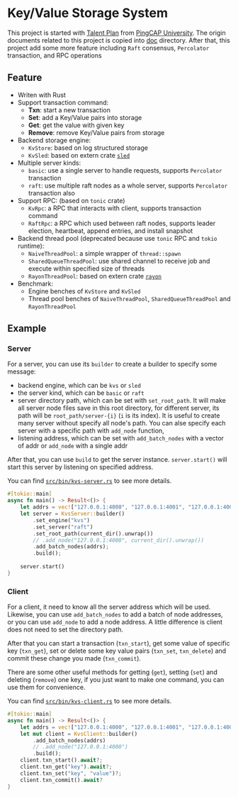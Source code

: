 # Key/Value Storage System

This project is started with [Talent Plan](https://github.com/pingcap/talent-plan) from [PingCAP University](https://university.pingcap.com/). The origin documents related to this project is copied into [doc](./doc) directory. After that, this project add some more feature including `Raft` consensus, `Percolator` transaction, and RPC operations

## Feature

- Writen with Rust
- Support transaction command:
    - **Txn**: start a new transaction
    - **Set**: add a Key/Value pairs into storage 
    - **Get**: get the value with given key
    - **Remove**: remove Key/Value pairs from storage
- Backend storage engine:
    - `KvStore`: based on log structured storage
    - `KvSled`: based on extern crate [`sled`](https://github.com/spacejam/sled)
- Multiple server kinds:
    - `basic`: use a single server to handle requests, supports `Percolator` transaction
    - `raft`: use multiple raft nodes as a whole server, supports `Percolator` transaction also
- Support RPC: (based on `tonic` crate)
    - `KvRpc`: a RPC that interacts with client, supports transaction command
    - `RaftRpc`: a RPC which used between raft nodes, supports leader election, heartbeat, append entries, and install snapshot
- Backend thread pool (deprecated because use `tonic` RPC and `tokio` runtime):
    - `NaiveThreadPool`: a simple wrapper of `thread::spawn`
    - `SharedQueueThreadPool`: use shared channel to receive job and execute within specified size of threads
    - `RayonThreadPool`: based on extern crate [`rayon`](https://docs.rs/rayon/1.5.0/rayon/)
- Benchmark:
    - Engine benches of `KvStore` and `KvSled`
    - Thread pool benches of `NaiveThreadPool`, `SharedQueueThreadPool` and `RayonThreadPool`

## Example

### Server

For a server, you can use its `builder` to create a builder to specify some message:

- backend engine, which can be `kvs` or `sled`
- the server kind, which can be `basic` or `raft`
- server directory path, which can be set with `set_root_path`. It will make all server node files save in this root directory, for different server, its path will be `root_path/server-{i}` (`i` is its index). It is useful to create many server without specify all node's path. You can alse specify each server with a specific path with `add_node` function,
- listening address, which can be set with `add_batch_nodes` with a vector of addr or `add_node` with a single addr

After that, you can use `build` to get the server instance. `server.start()` will start this server by listening on specified address.

You can find [`src/bin/kvs-server.rs`](src/bin/kvs-server.rs) to see more details.

```rs
#[tokio::main]
async fn main() -> Result<()> {
    let addrs = vec!["127.0.0.1:4000", "127.0.0.1:4001", "127.0.0.1:4002"];
    let server = KvsServer::builder()
        .set_engine("kvs")
        .set_server("raft")
        .set_root_path(current_dir().unwrap())
        // .add_node("127.0.0.1:4000", current_dir().unwrap())
        .add_batch_nodes(addrs);
        .build();
        
    server.start()
}
```

### Client

For a client, it need to know all the server address which will be used. Likewise, you can use `add_batch_nodes` to add a batch of node addresses, or you can use `add_node` to add a node address. A little difference is client does not need to set the directory path.

After that you can start a transaction (`txn_start`), get some value of specific key (`txn_get`), set or delete some key value pairs (`txn_set`, `txn_delete`) and commit these change you made (`txn_commit`).

There are some other useful methods for getting (`get`), setting (`set`) and deleting (`remove`) one key, if you just want to make one command, you can use them for convenience.

You can find [`src/bin/kvs-client.rs`](src/bin/kvs-client.rs) to see more details.

```rs
#[tokio::main]
async fn main() -> Result<()> {
    let addrs = vec!["127.0.0.1:4000", "127.0.0.1:4001", "127.0.0.1:4002"];
    let mut client = KvsClient::builder()
        .add_batch_nodes(addrs)
        // .add_node("127.0.0.1:4000")
        .build();
    client.txn_start().await?;
    client.txn_get("key").await?;
    client.txn_set("key", "value")?;
    client.txn_commit().await?
}
```